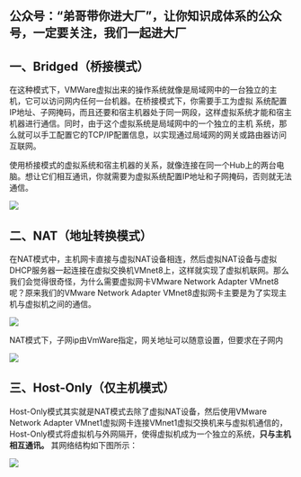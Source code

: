 ## 公众号：“弟哥带你进大厂”，让你知识成体系的公众号，一定要关注，我们一起进大厂

## 一、Bridged（桥接模式）

在这种模式下，VMWare虚拟出来的操作系统就像是局域网中的一台独立的主机，它可以访问网内任何一台机器。在桥接模式下，你需要手工为虚拟 系统配置IP地址、子网掩码，而且还要和宿主机器处于同一网段，这样虚拟系统才能和宿主机器进行通信。同时，由于这个虚拟系统是局域网中的一个独立的主机 系统，那么就可以手工配置它的TCP/IP配置信息，以实现通过局域网的网关或路由器访问互联网。

使用桥接模式的虚拟系统和宿主机器的关系，就像连接在同一个Hub上的两台电脑。想让它们相互通讯，你就需要为虚拟系统配置IP地址和子网掩码，否则就无法通信。

![](https://p3-juejin.byteimg.com/tos-cn-i-k3u1fbpfcp/9513f1fdb81d4b9b9e2f48190ca31d81~tplv-k3u1fbpfcp-zoom-1.image)

## 二、NAT（地址转换模式）

在NAT模式中，主机网卡直接与虚拟NAT设备相连，然后虚拟NAT设备与虚拟DHCP服务器一起连接在虚拟交换机VMnet8上，这样就实现了虚拟机联网。那么我们会觉得很奇怪，为什么需要虚拟网卡VMware Network Adapter VMnet8呢？原来我们的VMware Network Adapter VMnet8虚拟网卡主要是为了实现主机与虚拟机之间的通信。

![](https://p3-juejin.byteimg.com/tos-cn-i-k3u1fbpfcp/6358311da16e496b941a0784b7485190~tplv-k3u1fbpfcp-zoom-1.image)

NAT模式下，子网ip由VmWare指定，网关地址可以随意设置，但要求在子网内

![](https://p3-juejin.byteimg.com/tos-cn-i-k3u1fbpfcp/50e6b16b703747d9a53e01e763481d38~tplv-k3u1fbpfcp-zoom-1.image)

## 三、Host-Only（仅主机模式）

Host-Only模式其实就是NAT模式去除了虚拟NAT设备，然后使用VMware Network Adapter VMnet1虚拟网卡连接VMnet1虚拟交换机来与虚拟机通信的，Host-Only模式将虚拟机与外网隔开，使得虚拟机成为一个独立的系统，**只与主机相互通讯。** 其网络结构如下图所示：

![](https://p3-juejin.byteimg.com/tos-cn-i-k3u1fbpfcp/80320d93437c481b82b9041255ad7a1b~tplv-k3u1fbpfcp-zoom-1.image)